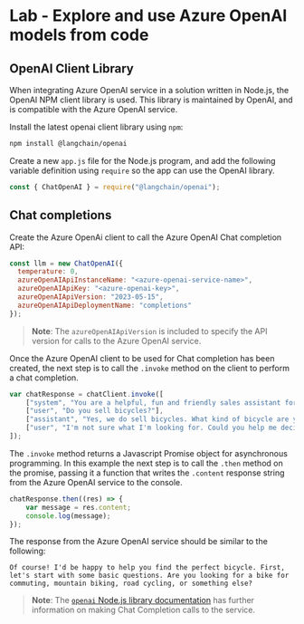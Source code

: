 # Lab - Explore and use Azure OpenAI models from code

## OpenAI Client Library

When integrating Azure OpenAI service in a solution written in Node.js, the OpenAI NPM client library is used. This library is maintained by OpenAI, and is compatible with the Azure OpenAI service.

Install the latest openai client library using `npm`:

```bash
npm install @langchain/openai
```

Create a new `app.js` file for the Node.js program, and add the following variable definition using `require` so the app can use the OpenAI library.

```javascript
const { ChatOpenAI } = require("@langchain/openai");
```

## Chat completions

Create the Azure OpenAi client to call the Azure OpenAI Chat completion API:

```javascript
const llm = new ChatOpenAI({
  temperature: 0,
  azureOpenAIApiInstanceName: "<azure-openai-service-name>",
  azureOpenAIApiKey: "<azure-openai-key>",
  azureOpenAIApiVersion: "2023-05-15", 
  azureOpenAIApiDeploymentName: "completions"
});
```

> **Note**: The `azureOpenAIApiVersion` is included to specify the API version for calls to the Azure OpenAI service.

Once the Azure OpenAI client to be used for Chat completion has been created, the next step is to call the `.invoke` method on the client to perform a chat completion.

```javascript
var chatResponse = chatClient.invoke([
    ["system", "You are a helpful, fun and friendly sales assistant for Cosmic Works, a bicycle and bicycle accessories store."],
    ["user", "Do you sell bicycles?"],
    ["assistant", "Yes, we do sell bicycles. What kind of bicycle are you looking for?"],
    ["user", "I'm not sure what I'm looking for. Could you help me decide?"]
]);
```

The `.invoke` method returns a Javascript Promise object for asynchronous programming. In this example the next step is to call the `.then` method on the promise, passing it a function that writes the `.content` response string from the Azure OpenAI service to the console.

```javascript
chatResponse.then((res) => {
    var message = res.content;
    console.log(message);
});
```

The response from the Azure OpenAI service should be similar to the following:

`Of course! I'd be happy to help you find the perfect bicycle. First, let's start with some basic questions. Are you looking for a bike for commuting, mountain biking, road cycling, or something else?`

> **Note**: The [`openai` Node.js library documentation](https://platform.openai.com/docs/guides/text-generation/chat-completions-api?lang=node.js) has further information on making Chat Completion calls to the service.